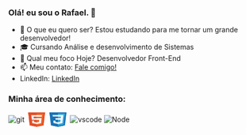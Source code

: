 ### Olá! eu sou o Rafael. 👋

- 🤔 O que eu quero ser? Estou estudando para me tornar um grande desenvolvedor!
- 🎓 Cursando Análise e desenvolvimento de Sistemas
- 🔭 Qual meu foco Hoje? Desenvolvedor Front-End
- 📫 Meu contato: [Fale comigo!](https://wa.me/+5548996972366)
- LinkedIn: [LinkedIn](https://www.linkedin.com/in/rafael-winter-felipe/)

### Minha área de conhecimento:
<div style="display: inline_block">
  <img align="center" alt="git" height="30" width="40" src="https://cdn.jsdelivr.net/gh/devicons/devicon/icons/git/git-original.svg" />
  <img align="center" alt="Rafa-HTML" height="30" width="40" src="https://raw.githubusercontent.com/devicons/devicon/master/icons/html5/html5-original.svg">
  <img align="center" alt="Rafa-CSS" height="30" width="40" src="https://raw.githubusercontent.com/devicons/devicon/master/icons/css3/css3-original.svg">
  <img align="center" alt="vscode" height="30" width="40" src="https://cdn.jsdelivr.net/gh/devicons/devicon/icons/vscode/vscode-original.svg" />
  <img  align="center" alt="Node" height="30" width="40" src="https://cdn.jsdelivr.net/gh/devicons/devicon/icons/nodejs/nodejs-original.svg" />
</div>
